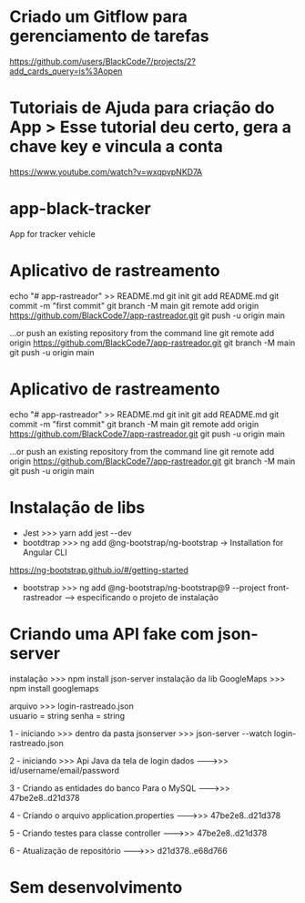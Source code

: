 # Criado um Gitflow para gerenciamento de tarefas
https://github.com/users/BlackCode7/projects/2?add_cards_query=is%3Aopen

# Tutoriais de Ajuda para criação do App > Esse tutorial deu certo, gera a chave key e vincula a conta
https://www.youtube.com/watch?v=wxqpvpNKD7A

# app-black-tracker
App for tracker vehicle

# Aplicativo de rastreamento

echo "# app-rastreador" >> README.md
git init
git add README.md
git commit -m "first commit"
git branch -M main
git remote add origin https://github.com/BlackCode7/app-rastreador.git
git push -u origin main


…or push an existing repository from the command line
git remote add origin https://github.com/BlackCode7/app-rastreador.git
git branch -M main
git push -u origin main



# Aplicativo de rastreamento

echo "# app-rastreador" >> README.md
git init
git add README.md
git commit -m "first commit"
git branch -M main
git remote add origin https://github.com/BlackCode7/app-rastreador.git
git push -u origin main


…or push an existing repository from the command line
git remote add origin https://github.com/BlackCode7/app-rastreador.git
git branch -M main
git push -u origin main

# Instalação de libs
- Jest >>> yarn add jest --dev
- bootdtrap >>> ng add @ng-bootstrap/ng-bootstrap -> Installation for Angular CLI

https://ng-bootstrap.github.io/#/getting-started
- bootstrap >>> ng add @ng-bootstrap/ng-bootstrap@9 --project front-rastreador --> especificando o projeto de instalação


# Criando uma API fake com json-server 

instalação >>> npm install json-server
instalação da lib GoogleMaps >>> npm install googlemaps

arquivo >>> login-rastreado.json   
                usuario = string 
                senha = string  

1 - iniciando >>> dentro da pasta jsonserver >>> json-server --watch login-rastreado.json

2 - iniciando >>> Api Java da tela de login dados --->>> id/username/email/password

3 - Criando as entidades do banco Para o MySQL --->>>  47be2e8..d21d378

4 - Criando o arquivo application.properties --->>>  47be2e8..d21d378

5 - Criando testes para classe controller --->>>  47be2e8..d21d378

6 - Atualização de repositório --->>> d21d378..e68d766

# Sem desenvolvimento
